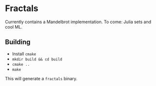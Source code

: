 # Fractals

Currently contains a Mandelbrot implementation. To come: Julia sets and cool ML.

## Building
- Install `cmake`
- `mkdir build && cd build`
- `cmake ..`
- `make`

This will generate a `fractals` binary.
